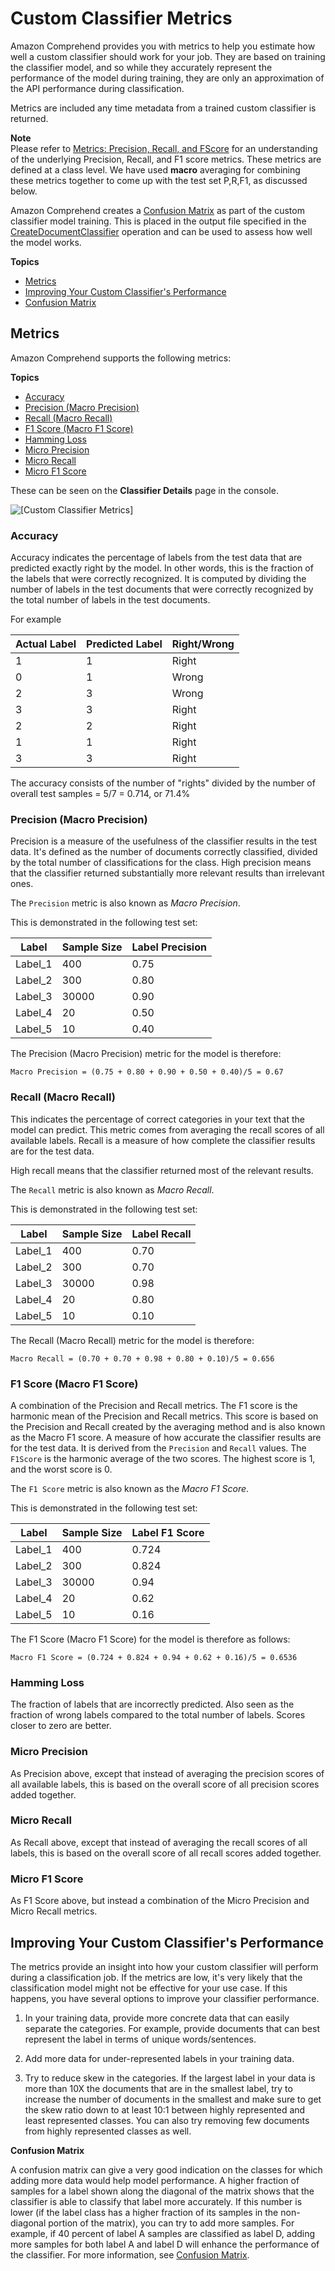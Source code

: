 # Custom Classifier Metrics<a name="cer-doc-class"></a>

Amazon Comprehend provides you with metrics to help you estimate how well a custom classifier should work for your job\. They are based on training the classifier model, and so while they accurately represent the performance of the model during training, they are only an approximation of the API performance during classification\. 

Metrics are included any time metadata from a trained custom classifier is returned\. 

**Note**  
Please refer to [Metrics: Precision, Recall, and FScore](https://scikit-learn.org/stable/modules/generated/sklearn.metrics.precision_recall_fscore_support.html) for an understanding of the underlying Precision, Recall, and F1 score metrics\. These metrics are defined at a class level\. We have used **macro** averaging for combining these metrics together to come up with the test set P,R,F1, as discussed below\.

Amazon Comprehend creates a [Confusion Matrix](conf-matrix.md) as part of the custom classifier model training\. This is placed in the output file specified in the [CreateDocumentClassifier](API_CreateDocumentClassifier.md) operation and can be used to assess how well the model works\.

**Topics**
+ [Metrics](#cer-doc-class-metrics)
+ [Improving Your Custom Classifier's Performance](#improving-metrics-doc)
+ [Confusion Matrix](conf-matrix.md)

## Metrics<a name="cer-doc-class-metrics"></a>

Amazon Comprehend supports the following metrics: 

**Topics**
+ [Accuracy](#class-accuracy-metric)
+ [Precision \(Macro Precision\)](#class-macroprecision-metric)
+ [Recall \(Macro Recall\)](#class-macrorecall-metric)
+ [F1 Score \(Macro F1 Score\)](#class-macrof1score-metric)
+ [Hamming Loss](#class-hammingloss-metric)
+ [Micro Precision](#class-microprecision-metric)
+ [Micro Recall](#class-microrecall-metric)
+ [Micro F1 Score](#class-microf1score-metric)

These can be seen on the **Classifier Details** page in the console\.

![\[Custom Classifier Metrics\]](http://docs.aws.amazon.com/comprehend/latest/dg/images/classifierperformance.png)

### Accuracy<a name="class-accuracy-metric"></a>

Accuracy indicates the percentage of labels from the test data that are predicted exactly right by the model\. In other words, this is the fraction of the labels that were correctly recognized\. It is computed by dividing the number of labels in the test documents that were correctly recognized by the total number of labels in the test documents\.

For example


| Actual Label | Predicted Label | Right/Wrong | 
| --- | --- | --- | 
|  1  |  1  |  Right  | 
|  0  |  1  |  Wrong  | 
|  2  |  3  |  Wrong  | 
|  3  |  3  |  Right  | 
|  2  |  2  |  Right  | 
|  1  |  1  |  Right  | 
|  3  |  3  |  Right  | 

The accuracy consists of the number of "rights" divided by the number of overall test samples = 5/7 = 0\.714, or 71\.4%

### Precision \(Macro Precision\)<a name="class-macroprecision-metric"></a>

Precision is a measure of the usefulness of the classifier results in the test data\. It's defined as the number of documents correctly classified, divided by the total number of classifications for the class\. High precision means that the classifier returned substantially more relevant results than irrelevant ones\. 

The `Precision` metric is also known as *Macro Precision*\. 

This is demonstrated in the following test set:


| Label | Sample Size | Label Precision | 
| --- | --- | --- | 
|  Label\_1  |  400  |  0\.75  | 
|  Label\_2  |  300  |  0\.80  | 
|  Label\_3  |  30000  |  0\.90  | 
|  Label\_4  |  20  |  0\.50  | 
|  Label\_5  |  10  |  0\.40  | 

The Precision \(Macro Precision\) metric for the model is therefore:

```
Macro Precision = (0.75 + 0.80 + 0.90 + 0.50 + 0.40)/5 = 0.67
```

### Recall \(Macro Recall\)<a name="class-macrorecall-metric"></a>

This indicates the percentage of correct categories in your text that the model can predict\. This metric comes from averaging the recall scores of all available labels\. Recall is a measure of how complete the classifier results are for the test data\. 

High recall means that the classifier returned most of the relevant results\. 

The `Recall` metric is also known as *Macro Recall*\.

This is demonstrated in the following test set:


| Label | Sample Size | Label Recall | 
| --- | --- | --- | 
|  Label\_1  |  400  |  0\.70  | 
|  Label\_2  |  300  |  0\.70  | 
|  Label\_3  |  30000  |  0\.98  | 
|  Label\_4  |  20  |  0\.80  | 
|  Label\_5  |  10  |  0\.10  | 

The Recall \(Macro Recall\) metric for the model is therefore:

```
Macro Recall = (0.70 + 0.70 + 0.98 + 0.80 + 0.10)/5 = 0.656
```

### F1 Score \(Macro F1 Score\)<a name="class-macrof1score-metric"></a>

 A combination of the Precision and Recall metrics\. The F1 score is the harmonic mean of the Precision and Recall metrics\. This score is based on the Precision and Recall created by the averaging method and is also known as the Macro F1 score\. A measure of how accurate the classifier results are for the test data\. It is derived from the `Precision` and `Recall` values\. The `F1Score` is the harmonic average of the two scores\. The highest score is 1, and the worst score is 0\. 

The `F1 Score` metric is also known as the *Macro F1 Score*\.

This is demonstrated in the following test set:


| Label | Sample Size | Label F1 Score | 
| --- | --- | --- | 
|  Label\_1  |  400  |  0\.724  | 
|  Label\_2  |  300  |  0\.824  | 
|  Label\_3  |  30000  |  0\.94  | 
|  Label\_4  |  20  |  0\.62  | 
|  Label\_5  |  10  |  0\.16  | 

The F1 Score \(Macro F1 Score\) for the model is therefore as follows:

```
Macro F1 Score = (0.724 + 0.824 + 0.94 + 0.62 + 0.16)/5 = 0.6536
```

### Hamming Loss<a name="class-hammingloss-metric"></a>

The fraction of labels that are incorrectly predicted\. Also seen as the fraction of wrong labels compared to the total number of labels\. Scores closer to zero are better\.

### Micro Precision<a name="class-microprecision-metric"></a>

As Precision above, except that instead of averaging the precision scores of all available labels, this is based on the overall score of all precision scores added together\.

### Micro Recall<a name="class-microrecall-metric"></a>

As Recall above, except that instead of averaging the recall scores of all labels, this is based on the overall score of all recall scores added together\.

### Micro F1 Score<a name="class-microf1score-metric"></a>

As F1 Score above, but instead a combination of the Micro Precision and Micro Recall metrics\.

## Improving Your Custom Classifier's Performance<a name="improving-metrics-doc"></a>

The metrics provide an insight into how your custom classifier will perform during a classification job\. If the metrics are low, it's very likely that the classification model might not be effective for your use case\. If this happens, you have several options to improve your classifier performance\.

1. In your training data, provide more concrete data that can easily separate the categories\. For example, provide documents that can best represent the label in terms of unique words/sentences\. 

1. Add more data for under\-represented labels in your training data\.

1. Try to reduce skew in the categories\. If the largest label in your data is more than 10X the documents that are in the smallest label, try to increase the number of documents in the smallest and make sure to get the skew ratio down to at least 10:1 between highly represented and least represented classes\. You can also try removing few documents from highly represented classes as well\.

**Confusion Matrix**

A confusion matrix can give a very good indication on the classes for which adding more data would help model performance\. A higher fraction of samples for a label shown along the diagonal of the matrix shows that the classifier is able to classify that label more accurately\. If this number is lower \(if the label class has a higher fraction of its samples in the non\-diagonal portion of the matrix\), you can try to add more samples\. For example, if 40 percent of label A samples are classified as label D, adding more samples for both label A and label D will enhance the performance of the classifier\. For more information, see [Confusion Matrix](conf-matrix.md)\.